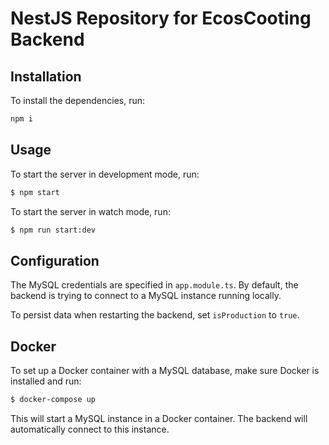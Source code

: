 # NestJS Repository for EcosCooting Backend

## Installation

To install the dependencies, run:
```bash
npm i
```


## Usage

To start the server in development mode, run:

```bash
$ npm start
```

To start the server in watch mode, run:

```bash
$ npm run start:dev
```

## Configuration

The MySQL credentials are specified in `app.module.ts`. By default, the backend is trying to connect to a MySQL instance running locally.

To persist data when restarting the backend, set `isProduction` to `true`.

## Docker

To set up a Docker container with a MySQL database, make sure Docker is installed and run:

```bash
$ docker-compose up
```


This will start a MySQL instance in a Docker container. The backend will automatically connect to this instance.
